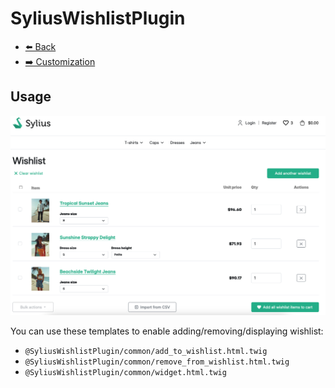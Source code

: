 # SyliusWishlistPlugin

- [⬅️ Back](../README.md#overview)
- [➡️ Customization](./03-customization.md)

## Usage

<div align="center">
    <img src="./images/index.png"/>
</div>

You can use these templates to enable adding/removing/displaying wishlist:

- `@SyliusWishlistPlugin/common/add_to_wishlist.html.twig`
- `@SyliusWishlistPlugin/common/remove_from_wishlist.html.twig`
- `@SyliusWishlistPlugin/common/widget.html.twig`
